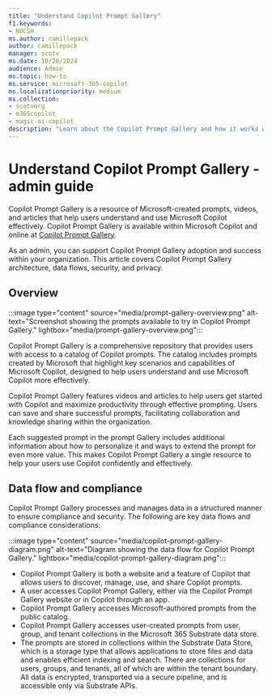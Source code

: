 ```yaml
---
title: "Understand Copilot Prompt Gallery"
f1.keywords:
- NOCSH
ms.author: camillepack
author: camillepack
manager: scotv
ms.date: 10/20/2024
audience: Admin
ms.topic: how-to
ms.service: microsoft-365-copilot
ms.localizationpriority: medium
ms.collection: 
- scotvorg
- m365copilot
- magic-ai-copilot
description: "Learn about the Copilot Prompt Gallery and how it works with your organization."
---
```


# Understand Copilot Prompt Gallery - admin guide

Copilot Prompt Gallery is a resource of Microsoft-created prompts, videos, and articles that help users understand and use Microsoft Copilot effectively. Copilot Prompt Gallery is available within Microsoft Copilot and online at [Copilot Prompt Gallery](https://copilot.cloud.microsoft/prompts).

As an admin, you can support Copilot Prompt Gallery adoption and success within your organization. This article covers Copilot Prompt Gallery architecture, data flows, security, and privacy.

## Overview

:::image type="content" source="media/prompt-gallery-overview.png" alt-text="Screenshot showing the prompts available to try in Copilot Prompt Gallery." lightbox="media/prompt-gallery-overview.png":::

Copilot Prompt Gallery is a comprehensive repository that provides users with access to a catalog of Copilot prompts. The catalog includes prompts created by Microsoft that highlight key scenarios and capabilities of Microsoft Copilot, designed to help users understand and use Microsoft Copilot more effectively.

Copilot Prompt Gallery features videos and articles to help users get started with Copilot and maximize productivity through effective prompting. Users can save and share successful prompts, facilitating collaboration and knowledge sharing within the organization.

Each suggested prompt in the prompt Gallery includes additional information about how to personalize it and ways to extend the prompt for even more value. This makes Copilot Prompt Gallery a single resource to help your users use Copilot confidently and effectively.

## Data flow and compliance

Copilot Prompt Gallery processes and manages data in a structured manner to ensure compliance and security. The following are key data flows and compliance considerations:

:::image type="content" source="media/copilot-prompt-gallery-diagram.png" alt-text="Diagram showing the data flow for Copilot Prompt Gallery." lightbox="media/copilot-prompt-gallery-diagram.png":::

- Copilot Prompt Gallery is both a website and a feature of Copilot that allows users to discover, manage, use, and share Copilot prompts.
- A user accesses Copilot Prompt Gallery, either via the Copilot Prompt Gallery website or in Copilot through an app.
- Copilot Prompt Gallery accesses Microsoft-authored prompts from the public catalog.
- Copilot Prompt Gallery accesses user-created prompts from user, group, and tenant collections in the Microsoft 365 Substrate data store.
- The prompts are stored in collections within the Substrate Data Store, which is a storage type that allows applications to store files and data and enables efficient indexing and search. There are collections for users, groups, and tenants, all of which are within the tenant boundary. All data is encrypted, transported via a secure pipeline, and is accessible only via Substrate APIs.
